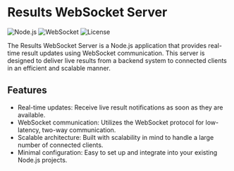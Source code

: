 # Results WebSocket Server

![Node.js](https://img.shields.io/badge/Node.js-v14.17.4-green)
![WebSocket](https://img.shields.io/badge/WebSocket-v7.4.0-blue)
![License](https://img.shields.io/badge/License-MIT-lightgrey)

The Results WebSocket Server is a Node.js application that provides real-time result updates using WebSocket communication. This server is designed to deliver live results from a backend system to connected clients in an efficient and scalable manner.

## Features
- Real-time updates: Receive live result notifications as soon as they are available.
- WebSocket communication: Utilizes the WebSocket protocol for low-latency, two-way communication.
- Scalable architecture: Built with scalability in mind to handle a large number of connected clients.
- Minimal configuration: Easy to set up and integrate into your existing Node.js projects.